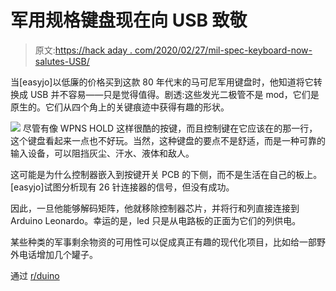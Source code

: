 # 军用规格键盘现在向 USB 致敬

> 原文:[https://hack aday . com/2020/02/27/mil-spec-keyboard-now-salutes-USB/](https://hackaday.com/2020/02/27/mil-spec-keyboard-now-salutes-usb/)

当[easyjo]以低廉的价格买到这款 80 年代末的马可尼军用键盘时，他知道将它转换成 USB 并不容易——只是觉得值得。剧透:这些发光二极管不是 mod，它们是原生的。它们从四个角上的关键痕迹中获得有趣的形状。

[![](../Images/a1cd3dacd92381fade75227d1e35b440.png)](https://hackaday.com/wp-content/uploads/2020/02/kbd-chip.png) 尽管有像 WPNS HOLD 这样很酷的按键，而且控制键在它应该在的那一行，这个键盘看起来一点也不好玩。当然，这种键盘的要点不是舒适，而是一种可靠的输入设备，可以阻挡灰尘、汗水、液体和敌人。

这可能是为什么控制器嵌入到按键开关 PCB 的下侧，而不是生活在自己的板上。[easyjo]试图分析现有 26 针连接器的信号，但没有成功。

因此，一旦他能够解码矩阵，他就移除控制器芯片，并将行和列直接连接到 Arduino Leonardo。幸运的是，led 只是从电路板的正面为它们的列供电。

某些种类的军事剩余物资的可用性可以促成真正有趣的现代化项目，比如给一部野外电话增加几个罐子。

通过 [r/duino](https://www.reddit.com/r/electronics/comments/f8pdpf/i_converted_a_1980s_military_keyboard_to_usb_took/)